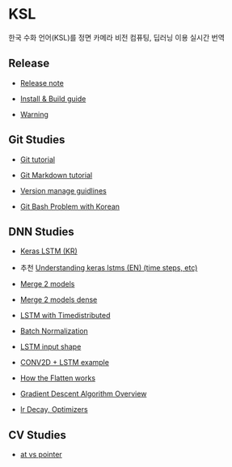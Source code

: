 # KSL

한국 수화 언어(KSL)를 정면 카메라 비전 컴퓨팅, 딥러닝 이용 실시간 번역

## Release

- [Release note](https://github.com/crack-love/KSL/releases)

- [Install & Build guide](https://github.com/crack-love/KSL/blob/master/dependency/README.md)

- [Warning](https://github.com/crack-love/KSL/tree/master/data)

## Git Studies

- [Git tutorial](https://github.com/crack-love/KSL/blob/master/document/GitTutorial.md)

- [Git Markdown tutorial](https://guides.github.com/features/mastering-markdown/) 

- [Version manage guidlines](https://semver.org/lang/ko/)

- [Git Bash Problem with Korean](http://hanmomhanda.blogspot.kr/2014/01/git-bash.html)

## DNN Studies

- [Keras LSTM (KR)](http://3months.tistory.com/168)

- 추천 [Understanding keras lstms (EN) (time steps, etc)](https://stackoverflow.com/questions/38714959/understanding-keras-lstms)

- [Merge 2 models](https://stackoverflow.com/questions/45979848/merge-2-sequential-models-in-keras)

- [Merge 2 models dense](https://statcompute.wordpress.com/2017/01/08/an-example-of-merge-layer-in-keras/)

- [LSTM with Timedistributed](https://machinelearningmastery.com/timedistributed-layer-for-long-short-term-memory-networks-in-python/)

- [Batch Normalization](https://shuuki4.wordpress.com/2016/01/13/batch-normalization-%EC%84%A4%EB%AA%85-%EB%B0%8F-%EA%B5%AC%ED%98%84/)

- [LSTM input shape](https://machinelearningmastery.com/reshape-input-data-long-short-term-memory-networks-keras/)

- [CONV2D + LSTM example](https://kakalabblog.wordpress.com/2017/06/07/dance-dance-convolution/)

- [How the Flatten works](https://stackoverflow.com/questions/44176982/how-flatten-layer-works-in-keras)

- [Gradient Descent Algorithm Overview](http://shuuki4.github.io/deep%20learning/2016/05/20/Gradient-Descent-Algorithm-Overview.html)

- [lr Decay, Optimizers](https://towardsdatascience.com/learning-rate-schedules-and-adaptive-learning-rate-methods-for-deep-learning-2c8f433990d1)

## CV Studies

- [at vs pointer](http://swprog.tistory.com/entry/OpenCV-at%EA%B3%BC-%ED%8F%AC%EC%9D%B8%ED%84%B0-%EC%82%AC%EC%9A%A9%EA%B0%84%EC%9D%98-%EC%8B%9C%EA%B0%84-%EC%B0%A8%EC%9D%B4)

